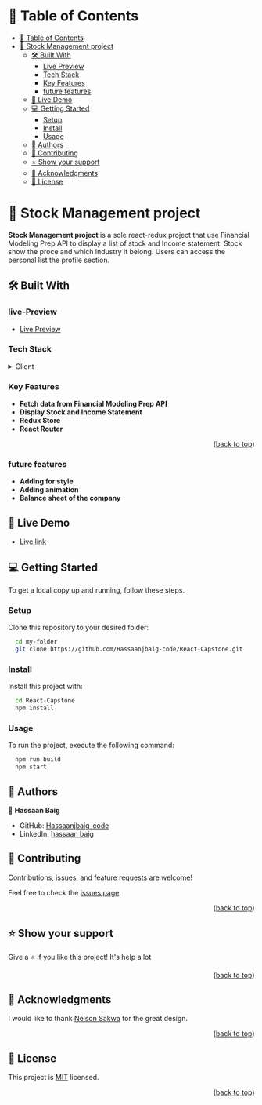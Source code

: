 <a name="readme-top"></a>


# 📗 Table of Contents

- [📗 Table of Contents](#-table-of-contents)
- [📖 Stock Management project ](#-Stock-Management-)
  - [🛠 Built With ](#-built-with-)
    - [Live Preview ](#live-preview)
    - [Tech Stack ](#tech-stack-)
    - [Key Features ](#key-features-)
    - [future features ](#future-features-)
  - [🚀 Live Demo ](#-live-demo-)
  - [💻 Getting Started ](#-getting-started-)
    - [Setup](#setup)
    - [Install](#install)
    - [Usage](#usage)
  - [👥 Authors ](#-authors-)
  - [🤝 Contributing ](#-contributing-)
  - [⭐️ Show your support ](#️-show-your-support-)
  - [🙏 Acknowledgments ](#-acknowledgments-)
  - [📝 License ](#-license-)

# 📖 Stock Management project <a name="about-project"></a>

**Stock Management project** is a sole react-redux project that use Financial Modeling Prep API to display a list of stock and Income statement. Stock show the proce and which industry it belong. Users can access the personal list the profile section.

## 🛠 Built With <a name="built-with"></a>

### live-Preview 

- [Live Preview](https://www.loom.com/share/9d5a04661e7a4c6599f13c236c2dabe4/)

### Tech Stack <a name="tech-stack"></a>
<details>
  <summary>Client</summary>
  <ul>
    <li><a href="https://reactjs.org/">React.js</a></li>
  </ul>
</details>

### Key Features <a name="key-features"></a>

- **Fetch data from Financial Modeling Prep API**
- **Display Stock and Income Statement**
- **Redux Store**
- **React Router**

<p align="right">(<a href="#readme-top">back to top</a>)</p>

### future features <a name="future features"></a>

- **Adding for style**
- **Adding animation**
- **Balance sheet of the company**

## 🚀 Live Demo <a name="live-demo"></a>

- [Live link](https://stirring-toffee-3398b0.netlify.app/)

## 💻 Getting Started <a name="getting-started"></a>

To get a local copy up and running, follow these steps.

### Setup

Clone this repository to your desired folder:

```sh
  cd my-folder
  git clone https://github.com/Hassaanjbaig-code/React-Capstone.git
```

### Install

Install this project with:

```sh
  cd React-Capstone
  npm install
```

### Usage

To run the project, execute the following command:

```sh
  npm run build
  npm start
```

## 👥 Authors <a name="authors"></a>

👤 **Hassaan Baig**

- GitHub: [Hassaanjbaig-code](https://github.com/Hassaanjbaig-code/)
- LinkedIn: [hassaan baig](https://www.linkedin.com/in/hassaan-jawwad-baig/)

## 🤝 Contributing <a name="contributing"></a>

Contributions, issues, and feature requests are welcome!

Feel free to check the [issues page](https://github.com/Hassaanjbaig-code/React-Capstone/issues).

<p align="right">(<a href="#readme-top">back to top</a>)</p>

## ⭐️ Show your support <a name="support"></a>

Give a ⭐️ if you like this project! It's help a lot

<p align="right">(<a href="#readme-top">back to top</a>)</p>

## 🙏 Acknowledgments <a name="acknowledgements"></a>

I would like to thank [Nelson Sakwa](https://www.behance.net/sakwadesignstudio) for the great design.

<p align="right">(<a href="#readme-top">back to top</a>)</p>

## 📝 License <a name="license"></a>

This project is [MIT](./LICENSE) licensed.

<p align="right">(<a href="#readme-top">back to top</a>)</p>